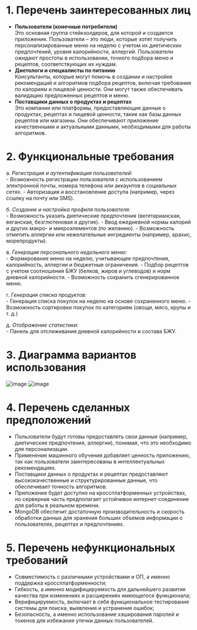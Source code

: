 # 1. Перечень заинтересованных лиц
* **Пользователи (конечные потребители)**  
 Это основная группа стейкхолдеров, для которой и создается приложение. Пользователи – это люди, которые хотят получить персонализированные меню на неделю с учетом их диетических предпочтений, уровня калорийности, аллергий. Пользователи ожидают простоты в использовании, точного подбора меню и рецептов, соответствующих их нуждам.
* **Диетологи и специалисты по питанию**  
  Консультанты, которые могут помочь в создании и настройке рекомендаций и алгоритмов подбора рецептов, включая требования по калориям и пищевой ценности. Они могут также обеспечивать валидацию предложенных рецептов и меню.
* **Поставщики данных о продуктах и рецептах**  
  Это компании или платформы, предоставляющие данные о продуктах, рецептах и пищевой ценности, такие как базы данных рецептов или магазины. Они обеспечивают приложение качественными и актуальными данными, необходимыми для работы алгоритмов.
# 2. Функциональные требования
  а. *Регистрация и аутентификация пользователей:*  
    - Возможность регистрации пользователя с использованием электронной почты, номера телефона или аккаунтов в социальных сетях.
    - Авторизация и восстановление доступа (например, через ссылку на почту или SMS).

  б. *Создание и настройка профиля пользователя:*  
    - Возможность указать диетические предпочтения (вегетарианская, веганская, безглютеновая и другие).
    - Ввод ежедневной нормы калорий и других макро- и микроэлементов (по желанию).
    - Возможность отметить аллергии или нежелательные ингредиенты (например, арахис, морепродукты).

  в. *Генерация персонального недельного меню:*  
    - Формирование меню на неделю, учитывающее предпочтения, калорийность, аллергии и бюджетные ограничения.
    - Подбор рецептов с учетом соотношения БЖУ (белков, жиров и углеводов) и норм дневной калорийности.
    - Возможность сохранить сгенерированное меню.

  г. *Генерация списка продуктов:*  
    - Генерация списка покупок на неделю на основе сохраненного меню.
    - Возможность сортировки покупок по категориям (овощи, мясо, крупы и т. д.)

  д. *Отображение статистики:*  
    - Панель для отслеживания дневной калорийности и состава БЖУ.

# 3. Диаграмма вариантов использования 
![image](https://github.com/user-attachments/assets/5911bb50-e772-4a22-b176-55e94bdb5abb)
![image](https://github.com/user-attachments/assets/08782c86-ad16-444b-8432-e489e27ec519)

# 4. Перечень сделанных предположений  
  - Пользователи будут готовы предоставлять свои данные (например, диетические предпочтения, аллергии), понимая, что это необходимо для персонализации.
  - Применение машинного обучения добавляет ценность приложению, так как пользователи заинтересованы в интеллектуальных рекомендациях.
  - Поставщики данных о продуктах и рецептах предоставляют высококачественные и структурированные данные, что обеспечивает точность алгоритмов.
  - Приложение будет доступно на кроссплатформенных устройствах, но серверная часть предполагает устойчивое интернет-соединение для работы в реальном времени.
  - MongoDB обеспечит достаточную производительность и скорость обработки данных для хранения больших объемов информации о пользователях, рецептах и предпочтениях.

# 5. Перечень нефункциональных требований 
 - Совместимость с различными устройствами и ОП, а именно поддержка кроссплатформенности;
 - Гибкость, а именно модифицируемость для дальнейшего развития качества при изменениях и расширениях имеющегося функционала;
 - Верифицируемость, включает в себя функциональное тестирование системы для поиска, выявления и устранения ошибок;
 - Безопасность, а именно использование хэширования паролей и токенов для избежания утечки данных пользователей.

